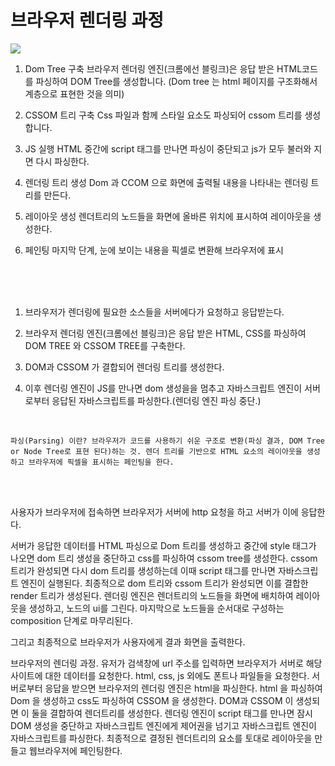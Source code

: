 # 브라우저 렌더링 과정

![](https://i.stack.imgur.com/vgtHG.png)

1. Dom Tree 구축
브라우저 렌더링 엔진(크롬에선 블링크)은 응답 받은 HTML코드를 파싱하여 DOM Tree를 생성합니다.
(Dom tree 는 html 페이지를 구조화해서 계층으로 표현한 것을 의미)

1. CSSOM 트리 구축
Css 파일과 함께 스타일 요소도 파싱되어 cssom 트리를 생성합니다.

1. JS 실행
HTML 중간에 script 태그를 만나면 파싱이 중단되고 js가 모두 불러와 지면 다시 파싱한다.

1. 렌더링 트리 생성
Dom 과 CCOM 으로 화면에 출력될 내용을 나타내는 렌더링 트리를 만든다.

1. 레이아웃 생성
렌더트리의 노드들을 화면에 올바른 위치에 표시하여 레이아웃을 생성한다.

1. 페인팅
마지막 단계, 눈에 보이는 내용을 픽셀로 변환해 브라우저에 표시

<br/><br/><br/>



1. 브라우저가 렌더링에 필요한 소스들을 서버에다가 요청하고 응답받는다.

2. 브라우저 렌더링 엔진(크롬에선 블링크)은 응답 받은 HTML, CSS를 파싱하여 DOM TREE 와 CSSOM TREE를 구축한다.

3. DOM과 CSSOM 가 결합되어 렌더링 트리를 생성한다.

4. 이후 렌더링 엔진이 JS를 만나면 dom 생성을을 멈추고 자바스크립트 엔진이 서버로부터 응답된 자바스크립트를 파싱한다.(렌더링 엔진 파싱 중단.)

<br/>

`파싱(Parsing) 이란?
브라우저가 코드를 사용하기 쉬운 구조로 변환(파싱 결과, DOM Tree or Node Tree로 표현 된다)하는 것.
렌더 트리를 기반으로 HTML 요소의 레이아웃을 생성하고 브라우저에 픽셀을 표시하는 페인팅을 한다.`


<br/><br/>

사용자가 브라우저에 접속하면 브라우저가 서버에 http 요청을 하고 서버가 이에 응답한다.

서버가 응답한 데이터를 HTML 파싱으로 Dom 트리를 생성하고
중간에 style 태그가 나오면 dom 트리 생성을 중단하고 css를 파싱하여 cssom tree를 생성한다. cssom 트리가 완성되면 다시 dom 트리를 생성하는데 이때 script 태그를 만나면 자바스크립트 엔진이 실행된다.
최종적으로 dom 트리와 cssom 트리가 완성되면 이를 결합한 render 트리가 생성된다.
<constructor>
렌더링 엔진은 렌더트리의 노드들을 화면에 배치하여 레이아웃을 생성하고, 노드의 ui를 그린다. 마지막으로 노드들을 순서대로 구성하는 composition 단계로 마무리된다. 

그리고 최종적으로 브라우저가 사용자에게 결과 화면을 출력한다.


브라우저의 렌더링 과정.
유저가 검색창에 url 주소를 입력하면 브라우저가 서버로 해당 사이트에 대한 데이터를 요청한다.
html, css, js 외에도 폰트나 파일들을 요청한다. 서버로부터 응답을 받으면 브라우저의 렌더링 엔진은 html을 파싱한다. html 을 파싱하여 Dom 을 생성하고 css도 파싱하여 CSSOM 을 생성한다. DOM과 CSSOM 이 생성되면 이 둘을 결합하여 렌더트리를 생성한다. 렌더링 엔진이 script 태그를 만나면 잠시 DOM 생성을 중단하고 자바스크립트 엔진에게 제어권을 넘기고 자바스크립트 엔진이 자바스크립트를 파싱한다. 최종적으로 결정된 렌더트리의 요소를 토대로 레이아웃을 만들고 웹브라우저에 페인팅한다.
